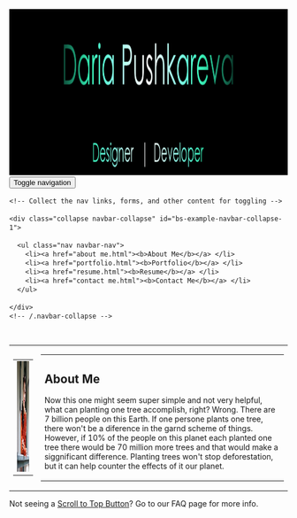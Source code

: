 <html lang="en">
<head>
<meta charset="utf-8">
<meta http-equiv="X-UA-Compatible" content="IE=edge">
<meta name="viewport" content="width=device-width, initial-scale=1">
<title>Daria Pushkareva | HOME</title>

<!-- Bootstrap -->
<link rel="stylesheet" href="bootstrap.css">
<link rel="stylesheet" href="style.css">
	
	
<!-- HTML5 shim and Respond.js for IE8 support of HTML5 elements and media queries -->
<!-- WARNING: Respond.js doesn't work if you view the page via file:// -->
<!--[if lt IE 9]>
      <script src="https://oss.maxcdn.com/html5shiv/3.7.2/html5shiv.min.js"></script>
      <script src="https://oss.maxcdn.com/respond/1.4.2/respond.min.js"></script>
    <![endif]-->
</head>
<body>

<div>
<a href="index.html"><img src="Header1.png" width="1139" height="300" alt="header"/></a>
</div>


<nav class="navbar navbar-default">
  <div class="container-fluid"> 
    <!-- Brand and toggle get grouped for better mobile display -->
    <div class="navbar-header">
      <button type="button" class="navbar-toggle collapsed" data-toggle="collapse" data-target="#bs-example-navbar-collapse-1"> <span class="sr-only">Toggle navigation</span> <span class="icon-bar"></span> <span class="icon-bar"></span> <span class="icon-bar"></span> </button>
    </div>
    
    <!-- Collect the nav links, forms, and other content for toggling -->
    
    <div class="collapse navbar-collapse" id="bs-example-navbar-collapse-1">
    
      <ul class="nav navbar-nav">
        <li><a href="about me.html"><b>About Me</b></a> </li>
        <li><a href="portfolio.html"><b>Portfolio</b></a> </li>
        <li><a href="resume.html"><b>Resume</b></a> </li>
        <li><a href="contact me.html"><b>Contact Me</b></a> </li> 
      </ul>
      
    </div>
    <!-- /.navbar-collapse --> 
  </div>
  <!-- /.container-fluid --> 
</nav>
<br>
<table align="center" width="900" border="0">
  <tbody>
    <tr>
      <td><table width="300" border="0">
  <tbody>
    <tr>
      <td>
        <img src="linkedin.jpg" class="img-circle img-responsive" style="width: 200px; height: 200px;" alt="" >
        </td>
    </tr>
  </tbody>
</table>
</td>
      <td><table width="600" border="0">
  <tbody>
    <tr>
      <td>
      <h2> About Me </h2>  
      <p> Now this one might seem super simple and not very helpful, what can planting one tree accomplish, right? Wrong. There are 7 billion people on this Earth. If one persone plants one tree, there won't be a diference in the garnd scheme of things. However, if 10% of the people on this planet each planted one tree there would be 70 million more trees and that would make a siggnificant difference. Planting trees won't stop deforestation, but it can help counter the effects of it our planet. </p>
      </td>
    </tr>
  </tbody>
</table>
</td>
    </tr>

  </tbody>
</table>
<!-- jQuery (necessary for Bootstrap's JavaScript plugins) --> 
<script src="jquery.js"></script> 
<!-- Include all compiled plugins (below), or include individual files as needed --> 
<script src="bootstrap.js"></script>
<script src="https://ajax.googleapis.com/ajax/libs/jquery/2.1.3/jquery.min.js"></script>
<script type="text/javascript" src="http://arrow.scrolltotop.com/arrow53.js"></script>
<noscript>Not seeing a <a href="http://www.scrolltotop.com/">Scroll to Top Button</a>? Go to our FAQ page for more info.</noscript>

</body>
</html>
